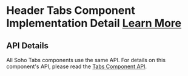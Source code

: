 # Header Tabs Component Implementation Detail [Learn More](https://soho.infor.com/index.php?p=component/tabs)

## API Details

All Soho Tabs components use the same API.  For details on this component's API, please read the [Tabs Component API](/components/tabs).
